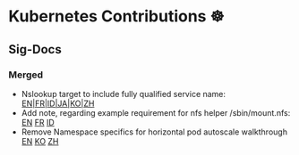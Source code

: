 # Kubernetes Contributions ☸️

## Sig-Docs

### Merged

* Nslookup target to include fully qualified service name: [EN|FR|ID|JA|KO|ZH](https://github.com/kubernetes/website/pull/19603)
* Add note, regarding example requirement for nfs helper /sbin/mount.nfs: [EN](https://github.com/kubernetes/website/pull/19774) [FR](https://github.com/kubernetes/website/pull/19807) [ID](https://github.com/kubernetes/website/pull/19808)
* Remove Namespace specifics for horizontal pod autoscale walkthrough [EN](https://github.com/kubernetes/website/pull/20555) [KO](https://github.com/kubernetes/website/pull/20563) [ZH](https://github.com/kubernetes/website/pull/20564)


